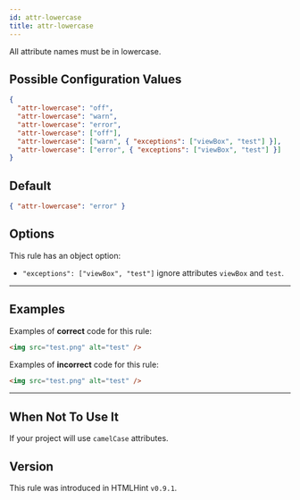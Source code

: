 ```yaml
---
id: attr-lowercase
title: attr-lowercase
---
```


All attribute names must be in lowercase.

## Possible Configuration Values

```json
{
  "attr-lowercase": "off",
  "attr-lowercase": "warn",
  "attr-lowercase": "error",
  "attr-lowercase": ["off"],
  "attr-lowercase": ["warn", { "exceptions": ["viewBox", "test"] }],
  "attr-lowercase": ["error", { "exceptions": ["viewBox", "test"] }]
}
```

## Default

```json
{ "attr-lowercase": "error" }
```

## Options

This rule has an object option:

- `"exceptions": ["viewBox", "test"]` ignore attributes `viewBox` and `test`.

---

## Examples

Examples of **correct** code for this rule:

```html
<img src="test.png" alt="test" />
```

Examples of **incorrect** code for this rule:

```html
<img src="test.png" alt="test" />
```

---

## When Not To Use It

If your project will use `camelCase` attributes.

## Version

This rule was introduced in HTMLHint `v0.9.1`.
